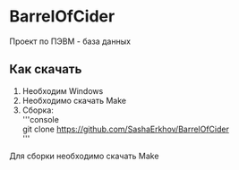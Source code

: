 # BarrelOfCider
Проект по ПЭВМ - база данных
## Как скачать
1) Необходим Windows
2) Необходимо скачать Make
3) Сборка:  
'''console  
git clone https://github.com/SashaErkhov/BarrelOfCider  
'''

Для сборки необходимо скачать Make